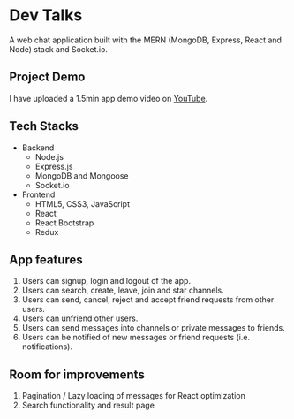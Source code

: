 # Dev Talks

A web chat application built with the MERN (MongoDB, Express, React and Node) stack and Socket.io.

## Project Demo

I have uploaded a 1.5min app demo video on [YouTube](https://www.youtube.com/watch?v=CvGurchBVXU&feature=youtu.be).

## Tech Stacks
<ul>
  <li>Backend
    <ul>
      <li>Node.js</li>
      <li>Express.js</li>
      <li>MongoDB and Mongoose</li>
      <li>Socket.io</li>
    </ul>
  </li>
  <li>Frontend
    <ul>
      <li>HTML5, CSS3, JavaScript</li>
      <li>React</li>
      <li>React Bootstrap</li>
      <li>Redux</li>
    </ul>
  </li>
</ul>

## App features
<ol>
  <li>Users can signup, login and logout of the app.</li>
  <li>Users can search, create, leave, join and star channels.</li>
  <li>Users can send, cancel, reject and accept friend requests from other users.</li>
  <li>Users can unfriend other users.</li>
  <li>Users can send messages into channels or private messages to friends.</li>
  <li>Users can be notified of new messages or friend requests (i.e. notifications).</li>
</ol>

## Room for improvements
<ol>
  <li>Pagination / Lazy loading of messages for React optimization</li>
  <li>Search functionality and result page</li>
</ol>
